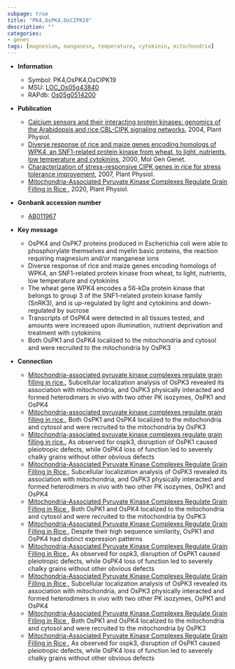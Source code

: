 ```yaml
---
subpage: true
title: "PK4,OsPK4,OsCIPK19"
description: ""
categories:
- genes
tags: [magnesium, manganese, temperature, cytokinin, mitochondria]
---
```


* **Information**  
    + Symbol: PK4,OsPK4,OsCIPK19  
    + MSU: [LOC_Os05g43840](http://rice.plantbiology.msu.edu/cgi-bin/ORF_infopage.cgi?orf=LOC_Os05g43840)  
    + RAPdb: [Os05g0514200](http://rapdb.dna.affrc.go.jp/viewer/gbrowse_details/irgsp1?name=Os05g0514200)  

* **Publication**  
    + [Calcium sensors and their interacting protein kinases: genomics of the Arabidopsis and rice CBL-CIPK signaling networks](http://www.ncbi.nlm.nih.gov/pubmed?term=Calcium+sensors+and+their+interacting+protein+kinases:+genomics+of+the+Arabidopsis+and+rice+CBL-CIPK+signaling+networks%5BTitle%5D), 2004, Plant Physiol.
    + [Diverse response of rice and maize genes encoding homologs of WPK4, an SNF1-related protein kinase from wheat, to light, nutrients, low temperature and cytokinins](http://www.ncbi.nlm.nih.gov/pubmed?term=Diverse+response+of+rice+and+maize+genes+encoding+homologs+of+WPK4,+an+SNF1-related+protein+kinase+from+wheat,+to+light,+nutrients,+low+temperature+and+cytokinins%5BTitle%5D), 2000, Mol Gen Genet.
    + [Characterization of stress-responsive CIPK genes in rice for stress tolerance improvement](http://www.ncbi.nlm.nih.gov/pubmed?term=Characterization+of+stress-responsive+CIPK+genes+in+rice+for+stress+tolerance+improvement%5BTitle%5D), 2007, Plant Physiol.
    + [Mitochondria-Associated Pyruvate Kinase Complexes Regulate Grain Filling in Rice ](http://www.ncbi.nlm.nih.gov/pubmed?term=Mitochondria-Associated+Pyruvate+Kinase+Complexes+Regulate+Grain+Filling+in+Rice+%5BTitle%5D), 2020, Plant Physiol.

* **Genbank accession number**  
    + [AB011967](http://www.ncbi.nlm.nih.gov/nuccore/AB011967)

* **Key message**  
    + OsPK4 and OsPK7 proteins produced in Escherichia coli were able to phosphorylate themselves and myelin basic proteins, the reaction requiring magnesium and/or manganese ions
    + Diverse response of rice and maize genes encoding homologs of WPK4, an SNF1-related protein kinase from wheat, to light, nutrients, low temperature and cytokinins
    + The wheat gene WPK4 encodes a 56-kDa protein kinase that belongs to group 3 of the SNF1-related protein kinase family (SnRK3), and is up-regulated by light and cytokinins and down-regulated by sucrose
    + Transcripts of OsPK4 were detected in all tissues tested, and amounts were increased upon illumination, nutrient deprivation and treatment with cytokinins
    + Both OsPK1 and OsPK4 localized to the mitochondria and cytosol and were recruited to the mitochondria by OsPK3

* **Connection**  
    + [Mitochondria-associated pyruvate kinase complexes regulate grain filling in rice.](http://www.ncbi.nlm.nih.gov/pubmed?term=Mitochondria-associated+pyruvate+kinase+complexes+regulate+grain+filling+in+rice.%5BTitle%5D),  Subcellular localization analysis of OsPK3 revealed its association with mitochondria, and OsPK3 physically interacted and formed heterodimers in vivo with two other PK isozymes, OsPK1 and OsPK4
    + [Mitochondria-associated pyruvate kinase complexes regulate grain filling in rice.](http://www.ncbi.nlm.nih.gov/pubmed?term=Mitochondria-associated+pyruvate+kinase+complexes+regulate+grain+filling+in+rice.%5BTitle%5D),  Both OsPK1 and OsPK4 localized to the mitochondria and cytosol and were recruited to the mitochondria by OsPK3
    + [Mitochondria-associated pyruvate kinase complexes regulate grain filling in rice.](http://www.ncbi.nlm.nih.gov/pubmed?term=Mitochondria-associated+pyruvate+kinase+complexes+regulate+grain+filling+in+rice.%5BTitle%5D),  As observed for ospk3, disruption of OsPK1 caused pleiotropic defects, while OsPK4 loss of function led to severely chalky grains without other obvious defects
    + [Mitochondria-Associated Pyruvate Kinase Complexes Regulate Grain Filling in Rice ](http://www.ncbi.nlm.nih.gov/pubmed?term=Mitochondria-Associated+Pyruvate+Kinase+Complexes+Regulate+Grain+Filling+in+Rice+%5BTitle%5D),  Subcellular localization analysis of OsPK3 revealed its association with mitochondria, and OsPK3 physically interacted and formed heterodimers in vivo with two other PK isozymes, OsPK1 and OsPK4
    + [Mitochondria-Associated Pyruvate Kinase Complexes Regulate Grain Filling in Rice ](http://www.ncbi.nlm.nih.gov/pubmed?term=Mitochondria-Associated+Pyruvate+Kinase+Complexes+Regulate+Grain+Filling+in+Rice+%5BTitle%5D),  Both OsPK1 and OsPK4 localized to the mitochondria and cytosol and were recruited to the mitochondria by OsPK3
    + [Mitochondria-Associated Pyruvate Kinase Complexes Regulate Grain Filling in Rice ](http://www.ncbi.nlm.nih.gov/pubmed?term=Mitochondria-Associated+Pyruvate+Kinase+Complexes+Regulate+Grain+Filling+in+Rice+%5BTitle%5D),  Despite their high sequence similarity, OsPK1 and OsPK4 had distinct expression patterns
    + [Mitochondria-Associated Pyruvate Kinase Complexes Regulate Grain Filling in Rice ](http://www.ncbi.nlm.nih.gov/pubmed?term=Mitochondria-Associated+Pyruvate+Kinase+Complexes+Regulate+Grain+Filling+in+Rice+%5BTitle%5D),  As observed for ospk3, disruption of OsPK1 caused pleiotropic defects, while OsPK4 loss of function led to severely chalky grains without other obvious defects
    + [Mitochondria-Associated Pyruvate Kinase Complexes Regulate Grain Filling in Rice ](http://www.ncbi.nlm.nih.gov/pubmed?term=Mitochondria-Associated+Pyruvate+Kinase+Complexes+Regulate+Grain+Filling+in+Rice+%5BTitle%5D),  Subcellular localization analysis of OsPK3 revealed its association with mitochondria, and OsPK3 physically interacted and formed heterodimers in vivo with two other PK isozymes, OsPK1 and OsPK4
    + [Mitochondria-Associated Pyruvate Kinase Complexes Regulate Grain Filling in Rice ](http://www.ncbi.nlm.nih.gov/pubmed?term=Mitochondria-Associated+Pyruvate+Kinase+Complexes+Regulate+Grain+Filling+in+Rice+%5BTitle%5D),  Both OsPK1 and OsPK4 localized to the mitochondria and cytosol and were recruited to the mitochondria by OsPK3
    + [Mitochondria-Associated Pyruvate Kinase Complexes Regulate Grain Filling in Rice ](http://www.ncbi.nlm.nih.gov/pubmed?term=Mitochondria-Associated+Pyruvate+Kinase+Complexes+Regulate+Grain+Filling+in+Rice+%5BTitle%5D),  As observed for ospk3, disruption of OsPK1 caused pleiotropic defects, while OsPK4 loss of function led to severely chalky grains without other obvious defects



